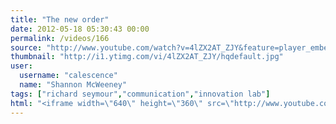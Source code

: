```yaml
---
title: "The new order"
date: 2012-05-18 05:30:43 00:00
permalink: /videos/166
source: "http://www.youtube.com/watch?v=4lZX2AT_ZJY&feature=player_embedded"
thumbnail: "http://i1.ytimg.com/vi/4lZX2AT_ZJY/hqdefault.jpg"
user:
  username: "calescence"
  name: "Shannon McWeeney"
tags: ["richard seymour","communication","innovation lab"]
html: "<iframe width=\"640\" height=\"360\" src=\"http://www.youtube.com/embed/4lZX2AT_ZJY?wmode=transparent&fs=1&feature=oembed\" frameborder=\"0\" allowfullscreen></iframe>"
---
```


